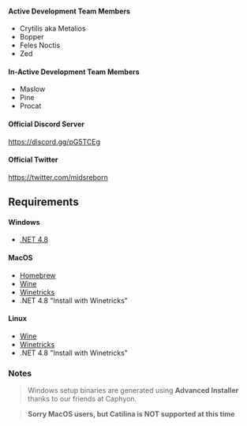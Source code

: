 #### Active Development Team Members
- Crytilis aka Metalios
- Bopper
- Feles Noctis
- Zed

#### In-Active Development Team Members
- Maslow
- Pine
- Procat

#### Official Discord Server
https://discord.gg/pG5TCEg

#### Official Twitter
https://twitter.com/midsreborn

## Requirements

#### Windows

   * [.NET 4.8](https://dotnet.microsoft.com/download/thank-you/net48)
   

#### MacOS

   * [Homebrew](https://brew.sh/)  
   * [Wine](https://www.winehq.org/)  
   * [Winetricks](https://brewformulas.org/Winetricks)  
   * .NET 4.8 "Install with Winetricks"  
   
   

#### Linux

   * [Wine](https://www.winehq.org/)  
   * [Winetricks](https://github.com/Winetricks/winetricks)  
   * .NET 4.8 "Install with Winetricks"    


### Notes
>Windows setup binaries are generated using **Advanced Installer** thanks to our friends at Caphyon.

>**Sorry MacOS users, but Catilina is NOT supported at this time**
